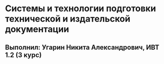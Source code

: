 # Системы и технологии подготовки технической и издательской документации
## Выполнил: Угарин Никита Александрович, ИВТ 1.2 (3 курс)
